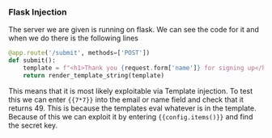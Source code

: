 ### Flask Injection
The server we are given is running on flask. We can see the code for it and when we do there is the following lines
```py
@app.route('/submit', methods=['POST'])
def submit():    
    template = f"<h1>Thank you {request.form['name']} for signing up</h1> <p>you will start to get emails at {request.form['email']}</p>"
    return render_template_string(template)
```
This means that it is most likely exploitable via Template injection. To test this we can enter `{{7*7}}` into the email or name field and check that it returns 49.
This is because the templates eval whatever is in the template. Because of this we can exploit it by entering `{{config.items()}}` and find the secret key.
